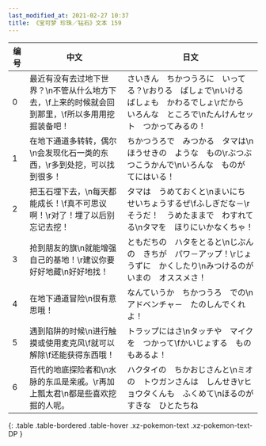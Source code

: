 ```yaml
---
last_modified_at: 2021-02-27 10:37
title: 《宝可梦 珍珠／钻石》文本 159
---
```

| 编号 | 中文 | 日文 |
| ---- | ---- | ---- |
| 0 | 最近有没有去过地下世界？\n不管从什么地方下去，\f上来的时候就会回到那里，\f所以多用用挖掘装备吧！ | さいきん　ちかつうろに　いってる？\rおりる　ばしょで\nいける　ばしょも　かわるでしょ\rだから　いろんな　ところで\nたんけんセット　つかってみるの！ |
| 1 | 在地下通道多转转，偶尔\n会发现化石一类的东西，\r多到处挖，可以找到很多！ | ちかつうろで　みつかる　タマは\nほうせきの　ような　もの\rぶつぶつこうかんで\nいろんな　ものが　てにはいる！ |
| 2 | 把玉石埋下去，\n每天都能成长！\f真不可思议啊！\r对了！埋了以后别忘记去挖！ | タマは　うめておくと\nまいにち　せいちょうするぜ\fふしぎだな－\rそうだ！　うめたままで　わすれてる\nタマを　ほりにいかなくちゃ！ |
| 3 | 抢到朋友的旗\n就能增强自己的基地！\r建议你要好好地藏\n好好地找！ | ともだちの　ハタをとると\nじぶんの　きちが　パワ－アップ！\rじょうずに　かくしたり\nみつけるのが　いまの　オススメさ！ |
| 4 | 在地下通道冒险\n很有意思哦！　 | なんていうか　ちかつうろ　での\nアドベンチャ－　たのしんでくれよ！　 |
| 5 | 遇到陷阱的时候\n进行触摸或使用麦克风\f就可以解除\f还能获得东西哦！ | トラップにはさ\nタッチや　マイクを　つかって\fかいじょする　ものもあるよ！ |
| 6 | 百代的地底探险者和\n水脉的东瓜是亲戚。\r再加上瓢太君\n都是些喜欢挖掘的人呢。 | ハクタイの　ちかおじさんと\nミオの　トウガンさんは　しんせき\rヒョウタくんも　ふくめて\nほるのが　すきな　ひとたちね |
{: .table .table-bordered .table-hover .xz-pokemon-text .xz-pokemon-text-DP }